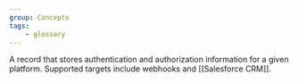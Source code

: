 ```yaml
---
group: Concepts
tags:
    - glossary
---
```

A record that stores authentication and authorization information for a given platform. Supported targets include webhooks and [[Salesforce CRM]].